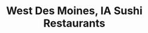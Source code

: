 ---
layout: city
title: West Des Moines, IA Sushi Restaurants
permalink: /iowa/west-des-moines/
stateAbbr: IA
stateName: Iowa
cityName: West Des Moines
---